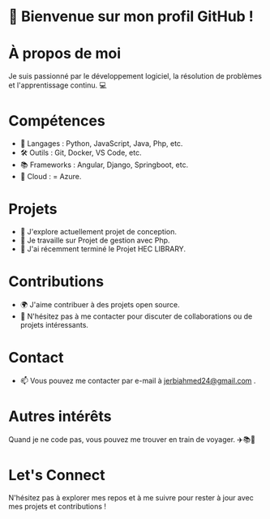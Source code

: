 # 👋 Bienvenue sur mon profil GitHub !

# À propos de moi
Je suis passionné par le développement logiciel, la résolution de problèmes et l'apprentissage continu. 💻

# Compétences
 * 🌟 Langages : Python, JavaScript, Java, Php, etc.
 * 🛠️ Outils : Git, Docker, VS Code, etc.
 * 📚 Frameworks : Angular, Django, Springboot, etc.
 * 🚀 Cloud : = Azure.
# Projets
* 🌱 J'explore actuellement projet de conception.
* 🔭 Je travaille sur Projet de gestion avec Php.
* 🌟 J'ai récemment terminé le Projet HEC LIBRARY.
# Contributions
* 🌍 J'aime contribuer à des projets open source.
* 💬 N'hésitez pas à me contacter pour discuter de collaborations ou de projets intéressants.
# Contact
* 📫 Vous pouvez me contacter par e-mail à jerbiahmed24@gmail.com .

# Autres intérêts
Quand je ne code pas, vous pouvez me trouver en train de voyager. ✈️📚🍳

# Let's Connect
N'hésitez pas à explorer mes repos et à me suivre pour rester à jour avec mes projets et contributions !
